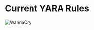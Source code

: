 # Current YARA Rules

![WannaCry](https://github.com/L0WK3Y-IAAN/YARA-Rule/blob/master/wannacry.yara)
